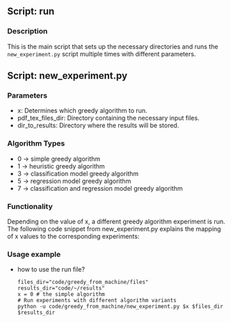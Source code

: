 ## Script: run

### Description

This is the main script that sets up the necessary directories and runs the `new_experiment.py` script multiple times with different parameters.

## Script: new_experiment.py
### Parameters
* x: Determines which greedy algorithm to run.
* pdf_tex_files_dir: Directory containing the necessary input files.
* dir_to_results: Directory where the results will be stored.
### Algorithm Types
* 0 -> simple greedy algorithm
* 1 -> heuristic greedy algorithm
* 3 -> classification model greedy algorithm
* 5 -> regression model greedy algorithm
* 7 -> classification and regression model greedy algorithm
### Functionality
Depending on the value of x, a different greedy algorithm experiment is run. The following code snippet from new_experiment.py explains the mapping of x values to the corresponding experiments:
### Usage example
* how to use the run file?

      files_dir="code/greedy_from_machine/files"
      results_dir="code/~/results"
      x = 0 # the simple algorithm
      # Run experiments with different algorithm variants
      python -u code/greedy_from_machine/new_experiment.py $x $files_dir $results_dir
